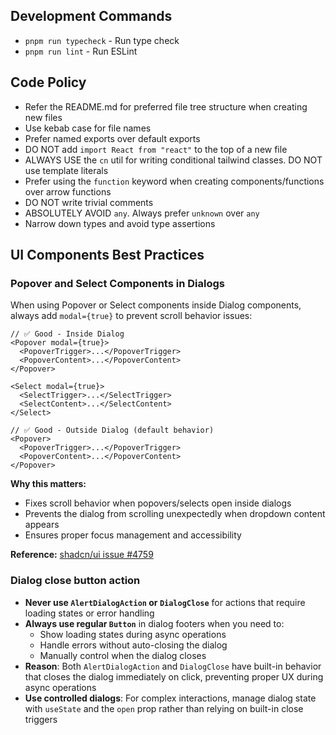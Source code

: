 ## Development Commands

- `pnpm run typecheck` - Run type check
- `pnpm run lint` - Run ESLint

## Code Policy

- Refer the README.md for preferred file tree structure when creating new files
- Use kebab case for file names
- Prefer named exports over default exports
- DO NOT add `import React from "react"` to the top of a new file
- ALWAYS USE the `cn` util for writing conditional tailwind classes. DO NOT use template literals
- Prefer using the `function` keyword when creating components/functions over arrow functions
- DO NOT write trivial comments
- ABSOLUTELY AVOID `any`. Always prefer `unknown` over `any`
- Narrow down types and avoid type assertions

## UI Components Best Practices

### Popover and Select Components in Dialogs

When using Popover or Select components inside Dialog components, always add `modal={true}` to prevent scroll behavior issues:

```tsx
// ✅ Good - Inside Dialog
<Popover modal={true}>
  <PopoverTrigger>...</PopoverTrigger>
  <PopoverContent>...</PopoverContent>
</Popover>

<Select modal={true}>
  <SelectTrigger>...</SelectTrigger>
  <SelectContent>...</SelectContent>
</Select>

// ✅ Good - Outside Dialog (default behavior)
<Popover>
  <PopoverTrigger>...</PopoverTrigger>
  <PopoverContent>...</PopoverContent>
</Popover>
```

**Why this matters:**
- Fixes scroll behavior when popovers/selects open inside dialogs
- Prevents the dialog from scrolling unexpectedly when dropdown content appears
- Ensures proper focus management and accessibility

**Reference:** [shadcn/ui issue #4759](https://github.com/shadcn-ui/ui/issues/4759)

### Dialog close button action

- **Never use `AlertDialogAction` or `DialogClose`** for actions that require loading states or error handling
- **Always use regular `Button`** in dialog footers when you need to:
  - Show loading states during async operations
  - Handle errors without auto-closing the dialog
  - Manually control when the dialog closes
- **Reason**: Both `AlertDialogAction` and `DialogClose` have built-in behavior that closes the dialog immediately on click, preventing proper UX during async operations
- **Use controlled dialogs**: For complex interactions, manage dialog state with `useState` and the `open` prop rather than relying on built-in close triggers
